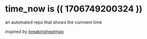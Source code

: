 # time_now is (( 1706749200324 ))

an automated repo that shows the currnent time

inspired by [breakingheatmap](https://github.com/breakingheatmap/breakingheatmap)